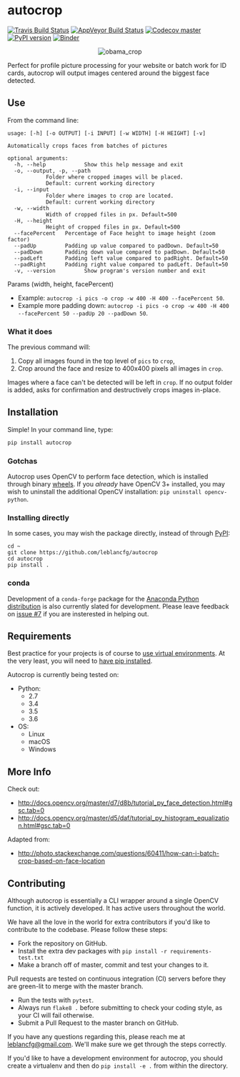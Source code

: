 # autocrop
[![Travis Build Status](https://img.shields.io/travis/leblancfg/autocrop/master.svg)](https://travis-ci.org/leblancfg/autocrop) [![AppVeyor Build Status](https://img.shields.io/appveyor/ci/leblancfg/autocrop/master.svg?label=%22Windows%22)](https://ci.appveyor.com/project/leblancfg/autocrop/branch/master) [![Codecov master](https://img.shields.io/codecov/c/github/leblancfg/autocrop/master.svg)](https://codecov.io/gh/leblancfg/autocrop) [![PyPI version](https://badge.fury.io/py/autocrop.svg)](https://badge.fury.io/py/autocrop) [![Binder](https://mybinder.org/badge.svg)](https://mybinder.org/v2/gh/leblancfg/autocrop/master)

<p align="center"><img title="obama_crop" src="https://cloud.githubusercontent.com/assets/15659410/10975709/3e38de48-83b6-11e5-8885-d95da758ca17.png"></p>

Perfect for profile picture processing for your website or batch work for ID cards, autocrop will output images centered around the biggest face detected.

## Use
From the command line:

	usage: [-h] [-o OUTPUT] [-i INPUT] [-w WIDTH] [-H HEIGHT] [-v]

	Automatically crops faces from batches of pictures

	optional arguments:
	  -h, --help            Show this help message and exit
	  -o, --output, -p, --path
				Folder where cropped images will be placed.
				Default: current working directory
	  -i, --input
				Folder where images to crop are located.
				Default: current working directory
	  -w, --width
				Width of cropped files in px. Default=500
	  -H, --height
				Height of cropped files in px. Default=500
	  --facePercent   Percentage of Face height to image height (zoom factor)
	  --padUp         Padding up value compared to padDown. Default=50
	  --padDown       Padding down value compared to padDown. Default=50
	  --padLeft       Padding left value compared to padRight. Default=50
	  --padRight      Padding right value compared to padLeft. Default=50
	  -v, --version         Show program's version number and exit


Params (width, height, facePercent)
* Example: 
`autocrop -i pics -o crop -w 400 -H 400 --facePercent 50`.
* Example more padding down:
 `autocrop -i pics -o crop -w 400 -H 400 --facePercent 50 --padUp 20 --padDown 50`.

### What it does
The previous command will:
1. Copy all images found in the top level of `pics` to `crop`,
2. Crop around the face and resize to 400x400 pixels all images in `crop`.

Images where a face can't be detected will be left in `crop`.
If no output folder is added, asks for confirmation and destructively crops images in-place.

## Installation
Simple! In your command line, type:

~~~python
pip install autocrop
~~~

### Gotchas
Autocrop uses OpenCV to perform face detection, which is installed through binary [wheels](http://pythonwheels.com/). If you *already* have OpenCV 3+ installed, you may wish to uninstall the additional OpenCV installation: `pip uninstall opencv-python`.

### Installing directly
In some cases, you may wish the package directly, instead of through [PyPI](https://pypi.python.org/pypi):

~~~
cd ~
git clone https://github.com/leblancfg/autocrop
cd autocrop
pip install .
~~~

### conda
Development of a `conda-forge` package for the [Anaconda Python distribution](https://www.anaconda.com/download/) is also currently slated for development. Please leave feedback on [issue #7](https://github.com/leblancfg/autocrop/issues/7) if you are insterested in helping out.

## Requirements
Best practice for your projects is of course to [use virtual environments](http://docs.python-guide.org/en/latest/dev/virtualenvs/). At the very least, you will need to [have pip installed](https://pip.pypa.io/en/stable/installing/).

Autocrop is currently being tested on:
* Python:
    - 2.7
    - 3.4
    - 3.5
    - 3.6
* OS:
    - Linux
    - macOS
    - Windows    
    
## More Info
Check out:
* http://docs.opencv.org/master/d7/d8b/tutorial_py_face_detection.html#gsc.tab=0
* http://docs.opencv.org/master/d5/daf/tutorial_py_histogram_equalization.html#gsc.tab=0

Adapted from:
* http://photo.stackexchange.com/questions/60411/how-can-i-batch-crop-based-on-face-location

## Contributing
Although autocrop is essentially a CLI wrapper around a single OpenCV function, it is actively developed. It has active users throughout the world.

We have all the love in the world for extra contributors if you'd like to contribute to the codebase. Please follow these steps:
* Fork the repository on GitHub.
* Install the extra dev packages with `pip install -r requirements-test.txt`
* Make a branch off of master, commit and test your changes to it.

Pull requests are tested on continuous integration (CI) servers before they are green-lit to merge with the master branch.
* Run the tests with `pytest`.
* Always run `flake8 .` before submitting to check your coding style, as your CI will fail otherwise.
* Submit a Pull Request to the master branch on GitHub.

If you have any questions regarding this, please reach me at leblancfg@gmail.com. We'll make sure we get through the steps correctly.

If you'd like to have a development environment for autocrop, you should create a virtualenv and then do `pip install -e .` from within the directory.
